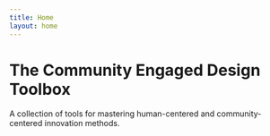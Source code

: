 ```yaml
---
title: Home
layout: home
---
```


# The Community Engaged Design Toolbox
A collection of tools for mastering human-centered and community-centered innovation methods.

